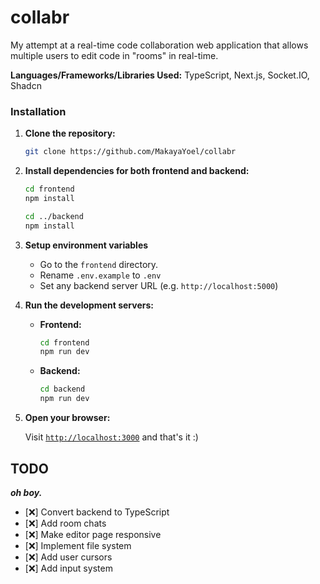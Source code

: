 # collabr

My attempt at a real-time code collaboration web application that allows multiple users to edit code in "rooms" in real-time.

**Languages/Frameworks/Libraries Used:** TypeScript, Next.js, Socket.IO, Shadcn

### Installation

1. **Clone the repository:**

   ```bash
   git clone https://github.com/MakayaYoel/collabr
   ```

2. **Install dependencies for both frontend and backend:**

   ```bash
   cd frontend
   npm install

   cd ../backend
   npm install
   ```

3. **Setup environment variables**
   - Go to the ``frontend`` directory.
   - Rename ``.env.example`` to ``.env``
   - Set any backend server URL (e.g. ``http://localhost:5000``)

4. **Run the development servers:**

   - **Frontend:**

     ```bash
     cd frontend
     npm run dev
     ```

   - **Backend:**

     ```bash
     cd backend
     npm run dev
     ```

5. **Open your browser:**

   Visit [``http://localhost:3000``](http://localhost:3000) and that's it :)

## TODO
___oh boy.___

- [❌] Convert backend to TypeScript
- [❌] Add room chats
- [❌] Make editor page responsive
- [❌] Implement file system
- [❌] Add user cursors
- [❌] Add input system